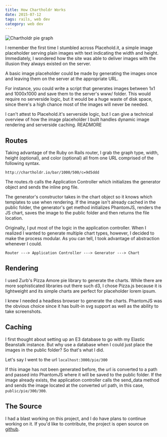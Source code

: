 ```yaml
---
title: How Chartholdr Works
date: 2015-07-12
tags: rails, web dev
category: web dev
---
```



![Chartholdr pie graph](http://chartholdr.io/pie/200)

I remember the first time I stumbled across Placehold.it, a simple image placeholder serving plain images with text indicating the width and height. Immediately, I wondered how the site was able to deliver images with the illusion they always existed on the server.

A basic image placeholder could be made by generating the images once and leaving them on the server at the appropriate URL.

For instance, you could write a script that generates images between 1x1 and 1000x1000 and save them to the server's www/ folder. This would require no serverside logic, but it would be a huge waste of disk space, since there's a high chance most of the images will never be needed.

I can't attest to Placehold.it's serverside logic, but I can give a technical overview of how the image placeholder I built handles dynamic image rendering and serverside caching.
READMORE

## Routes
Taking advantage of the Ruby on Rails router, I grab the graph type, width, height (optional), and color (optional) all from one URL comprised of the following syntax.

```
http://chartholdr.io/bar/1000/500/c=9d5ddd
```
The routes.rb calls the Application Controller which initializes the generator object and sends the inline png file. 

The generator's constructor takes in the chart object so it knows which templates to use when rendering. If the image isn't already cached in the  public folder, the generator's get method initializes PhantomJS, renders the JS chart, saves the image to the public folder and then returns the file location.

Originally, I put most of the logic in the application controller. When I realized I wanted to generate multiple chart types, however, I decided to make the process modular. As you can tell, I took advantage of abstraction whenever I could.

```Router ---> Application Controller ---> Generator ---> Chart```

## Rendering

I used Zurb's Pizza Amore pie library to generate the charts. While there are more sophisticated libraries out there such d3, I chose Pizza.js because it is lightweight and its simple charts are perfect for placeholder lorem ipsum.

I knew I needed a headless browser to generate the charts. PhantomJS was the obvious choice since it has built-in svg support as well as the ability to take screenshots.

## Caching

I first thought about setting up an E3 database to go with my Elastic Beanstalk instance. But why use a database when I could just place the images in the public folder? So that's what I did.

Let's say I went to the url ```localhost:3000/pie/300```

If this image has not been generated before, the url is converted to a path and passed into PhantomJS where it will be saved to the public folder. If the image already exists, the application controller calls the send_data method and sends the image located at the converted url path, in this case, ```public/pie/300/300```.

## The Source

I had a blast working on this project, and I do have plans to continue working on it. If you'd like to contribute, the project is open source on [github](https://github.com/NoahHines/Chartholdr).

[1]:https://twitter.com/NoahTrust